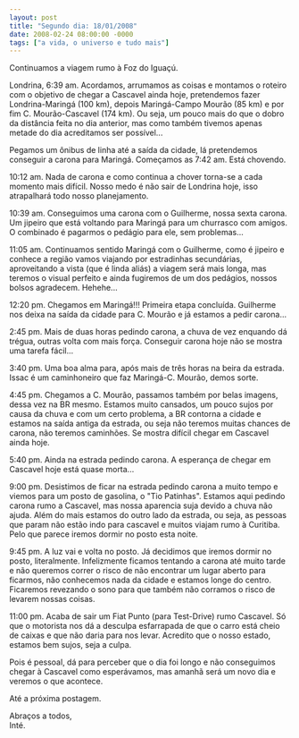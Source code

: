 ```yaml
---
layout: post
title: "Segundo dia: 18/01/2008"
date: 2008-02-24 08:00:00 -0000
tags: ["a vida, o universo e tudo mais"]
---
```

Continuamos a viagem rumo à Foz do Iguaçú.

Londrina, 6:39 am. Acordamos, arrumamos as coisas e montamos o roteiro com o objetivo de chegar a Cascavel ainda hoje, pretendemos fazer Londrina-Maringá (100 km), depois Maringá-Campo Mourão (85 km) e por fim C. Mourão-Cascavel (174 km). Ou seja, um pouco mais do que o dobro da distância feita no dia anterior, mas como também tivemos apenas metade do dia acreditamos ser possível...

Pegamos um ônibus de linha até a saída da cidade, lá pretendemos conseguir a carona para Maringá. Começamos as 7:42 am. Está chovendo.

10:12 am. Nada de carona e como continua a chover torna-se a cada momento mais difícil. Nosso medo é não sair de Londrina hoje, isso atrapalhará todo nosso planejamento.

10:39 am. Conseguimos uma carona com o Guilherme, nossa sexta carona. Um jipeiro que está voltando para Maringá para um churrasco com amigos. O combinado é pagarmos o pedágio para ele, sem problemas...

11:05 am. Continuamos sentido Maringá com o Guilherme, como é jipeiro e conhece a região vamos viajando por estradinhas secundárias, aproveitando a vista (que é linda aliás) a viagem será mais longa, mas teremos o visual perfeito e ainda fugiremos de um dos pedágios, nossos bolsos agradecem. Hehehe...

12:20 pm. Chegamos em Maringá!!! Primeira etapa concluída. Guilherme nos deixa na saída da cidade para C. Mourão e já estamos a pedir carona...

2:45 pm. Mais de duas horas pedindo carona, a chuva de vez enquando dá trégua, outras volta com mais força. Conseguir carona hoje não se mostra uma tarefa fácil...

3:40 pm. Uma boa alma para, após mais de três horas na beira da estrada. Issac é um caminhoneiro que faz Maringá-C. Mourão, demos sorte.

4:45 pm. Chegamos a C. Mourão, passamos também por belas imagens, dessa vez na BR mesmo. Estamos muito cansados, um pouco sujos por causa da chuva e com um certo problema, a BR contorna a cidade e estamos na saída antiga da estrada, ou seja não teremos muitas chances de carona, não teremos caminhões. Se mostra difícil chegar em Cascavel ainda hoje.

5:40 pm. Ainda na estrada pedindo carona. A esperança de chegar em Cascavel hoje está quase morta...

9:00 pm. Desistimos de ficar na estrada pedindo carona a muito tempo e viemos para um posto de gasolina, o "Tio Patinhas". Estamos aqui pedindo carona rumo a Cascavel, mas nossa aparencia suja devido a chuva não ajuda. Além do mais estamos do outro lado da estrada, ou seja, as pessoas que param não estão indo para cascavel e muitos viajam rumo à Curitiba. Pelo que parece iremos dormir no posto esta noite.

9:45 pm. A luz vai e volta no posto. Já decidimos que iremos dormir no posto, literalmente. Infelizmente ficamos tentando a carona até muito tarde e não queremos correr o risco de não encontrar um lugar aberto para ficarmos, não conhecemos nada da cidade e estamos longe do centro. Ficaremos revezando o sono para que também não corramos o risco de levarem nossas coisas.

11:00 pm. Acaba de sair um Fiat Punto (para Test-Drive) rumo Cascavel. Só que o motorista nos dá a desculpa esfarrapada de que o carro está cheio de caixas e que não daria para nos levar. Acredito que o nosso estado, estamos bem sujos, seja a culpa.

Pois é pessoal, dá para perceber que o dia foi longo e não conseguimos chegar à Cascavel como esperávamos, mas amanhã será um novo dia e veremos o que acontece.

Até a próxima postagem.

Abraços a todos,  
Inté.